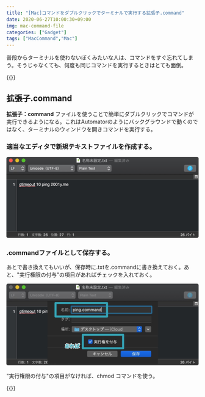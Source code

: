 ```yaml
---
title: "[Mac]コマンドをダブルクリックでターミナルで実行する拡張子.command"
date: 2020-06-27T10:00:30+09:00
img: mac-command-file
categories: ["Gadget"]
tags: ["MacCommand","Mac"]
---
```


普段からターミナルを使わないぼくみたいな人は、コマンドをすぐ忘れてしまう。そうじゃなくても、何度も同じコマンドを実行するときはとても面倒。

{{<ad>}}

## 拡張子.command

**拡張子：command** ファイルを使うことで簡単にダブルクリックでコマンドが実行できるようになる。これはAutomatorのようにバックグラウンドで動くのではなく、ターミナルのウィンドウを開きコマンドを実行する。

### 適当なエディタで新規テキストファイルを作成する。

![Macでもタイムアウト処理をするgtimeoutの記事は[ここ](https://2001y.me/blog/gadget/mac-gtimeout/)](../../../images/mac-command-file-1.jpg)

### .commandファイルとして保存する。

あとで書き換えてもいいが、保存時に.txtを.commandに書き換えておく。あと、"実行権限の付与"の項目があればチェックを入れておく。

![](../../../images/mac-command-file-2-2.jpg)

"実行権限の付与"の項目がなければ、chmod コマンドを使う。

{{<blogcard url="https://2001y.me/blog/gadget/mac-chmod/">}}